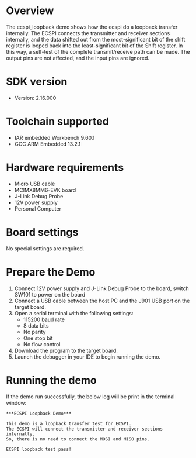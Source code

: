 Overview
========
The ecspi_loopback demo shows how the ecspi do a loopback transfer internally.
The ECSPI connects the transmitter and receiver sections internally, and the data shifted out from the 
most-significant bit of the shift register is looped back into the least-significant bit of the Shift register. 
In this way, a self-test of the complete transmit/receive path can be made. The output pins are not affected, 
and the input pins are ignored.

SDK version
===========
- Version: 2.16.000

Toolchain supported
===================
- IAR embedded Workbench  9.60.1
- GCC ARM Embedded  13.2.1

Hardware requirements
=====================
- Micro USB cable
- MCIMX8MM6-EVK  board
- J-Link Debug Probe
- 12V power supply
- Personal Computer

Board settings
==============
No special settings are required.



Prepare the Demo
================
1.  Connect 12V power supply and J-Link Debug Probe to the board, switch SW101 to power on the board
2.  Connect a USB cable between the host PC and the J901 USB port on the target board.
3.  Open a serial terminal with the following settings:
    - 115200 baud rate
    - 8 data bits
    - No parity
    - One stop bit
    - No flow control
4.  Download the program to the target board.
5.  Launch the debugger in your IDE to begin running the demo.

Running the demo
================
If the demo run successfully, the below log will be print in the terminal window:
~~~~~~~~~~~~~~~~~~~~~~~~~~~~~~~~~~~
***ECSPI Loopback Demo***

This demo is a loopback transfer test for ECSPI.
The ECSPI will connect the transmitter and receiver sections internally.
So, there is no need to connect the MOSI and MISO pins.

ECSPI loopback test pass!
~~~~~~~~~~~~~~~~~~~~~~~~~~~~~~~~~~~

